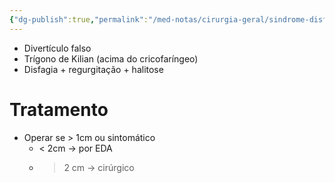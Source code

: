 ```yaml
---
{"dg-publish":true,"permalink":"/med-notas/cirurgia-geral/sindrome-disfagica/diverticulo-de-zenker/","tags":["review"]}
---
```


- Divertículo falso 
- Trígono de Kilian (acima do cricofaríngeo)
- Disfagia + regurgitação + halitose

# Tratamento
- Operar se > 1cm ou sintomático
	- < 2cm -> por EDA
	- > 2 cm -> cirúrgico
